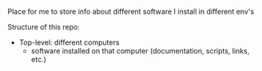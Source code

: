 Place for me to store info about different software I install in different env's

Structure of this repo:

* Top-level: different computers
    * software installed on that computer (documentation, scripts, links, etc.)
